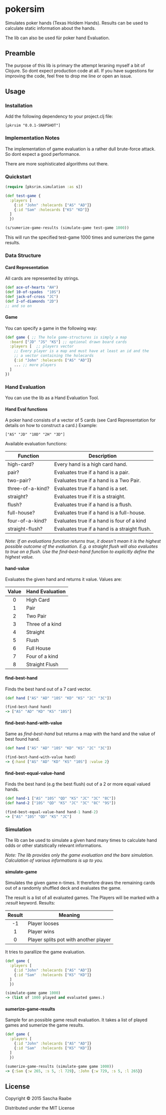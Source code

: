 # pokersim

Simulates poker hands (Texas Holdem Hands). Results can be used to
calculate static information about the hands.

The lib can also be used für poker hand Evaluation.

## Preamble

The purpose of this lib is primary the attempt leraning myself a bit
of Clojure. So dont expect production code at all. If you have
sugestions for improving the code, feel free to drop me line or open
an issue.

## Usage

### Installation

Add the following dependency to your project.clj file:

    [pkrsim "0.0.1-SNAPSHOT"]

### Implementation Notes

The implementation of game evaluation is a rather dull brute-force
attack. So dont expect a good performance.

There are more sophisticated algorithms out there.

### Quickstart

```clojure
(require [pksrim.simulation :as s])

(def test-game {
  :players [
    {:id "John" :holecards ["AS" "AD"]}
    {:id "Sam" :holecards ["KS" "KD"]}
  ]
  })

(s/sumerize-game-results (simulate-game test-game 1000))

```

This will run the specified test-game 1000 times and sumerizes the
game results. 

### Data Structure

#### Card Representation

All cards are represented by strings. 

```clojure
(def ace-of-hearts "AH")
(def 10-of-spades  "10S")
(def jack-of-cross "JC")
(def 2-of-diamonds "2D")
;; and so on
```

#### Game

You can specify a game in the following way:

```clojure
(def game { ;; The hole game-structures is simply a map
  :board ["JD" "JS" "KS"] ;; optional drawn board cards
  :players [  ;; players vector
    ;; Every player is a map and must have at least an id and the
    ;; a vector containing the holecards
    {:id "John" :holecards ["AS" "AD"]}
    ... ;; more players
  ]
})
```

### Hand Evaluation

You can use the lib as a Hand Evaluation Tool.

#### Hand Eval functions

A poker hand consists of a vector of 5 cards (see Card Representation
for details on how to construct a card.) Example:

    ["AS" "JD" "10D" "2H" "3D"]

Available evaluation functions:

Function         | Description
-----------------|------------
high-card?       | Every hand is a high card hand.
pair?            | Evaluates true if a hand is a pair.
two-pair?        | Evaluates true if a hand is a Two Pair.
three-of-a-kind? | Evaluates true if a hand is a set.
straight?        | Evaluates true if it is a straight.
flush?           | Evaluates true if a hand is a flush.
full-house?      | Evaluates true if a hand is a full-house.
four-of-a-kind?  | Evaluates true if a hand is four of a kind
straight-flush?  | Evaluates true if a hand is a straight flush.

_Note: If an evaluations function returns true, it doesn't mean it is
the highest possible outcome of the evaluation. E.g. a straight flush
will also evaluates to true on a flush. Use the find-best-hand
function to explicitly define the highest value._

#### hand-value

Evaluates the given hand and returns it value. Values are:

Value | Hand Evaluation
:----:|----------------
0     | High Card
1     | Pair
2     | Two Pair
3     | Three of a kind
4     | Straight
5     | Flush
6     | Full House
7     | Four of a kind
8     | Straight Flush

#### find-best-hand

Finds the best hand out of a 7 card vector.

```clojure
(def hand ["AS" "AD" "10S" "KD" "KS" "2C" "3C"])

(find-best-hand hand)
-> ["AS" "AD" "KD" "KS" "10S"]
```

#### find-best-hand-with-value

Same as _find-best-hand_ but returns a map with the hand and the value
of best found hand.

```clojure
(def hand ["AS" "AD" "10S" "KD" "KS" "2C" "3C"])

(find-best-hand-with-value hand)
-> {:hand ["AS" "AD" "KD" "KS" "10S"] :value 2}
```

#### find-best-equal-value-hand

Finds the best hand (e.g the best flush) out of a 2 or more equal
valued hands.

```clojure
(def hand-1 ["AS" "10S" "QD" "KS" "JC" "3C" "8C"])
(def hand-2 ["10S" "QD" "KS" "JC" "3C" "8C" "9S"])

(find-best-equal-value-hand hand-1 hand-2)
-> ["AS" "10S" "QD" "KS" "JC"]
```

### Simulation

The lib can be used to simulate a given hand many times to calculate
hand odds or other statsitically relevant informations.

_Note: The lib provides only the game evaluation and the bare
simulation. Calculation of various informations is up to you._

#### simulate-game

Simulates the given game n-times. It therefore draws the remaining
cards out of a randomly shuffled deck and evaluates the game.

The result is a list of all evaluated games. The Players will be
marked with a _:result_ keyword. Results:

Result | Meaning
:-----:|--------
-1     | Player looses
1      | Player wins
0      | Player splits pot with another player

It tries to parallize the game evaluation. 

```clojure
(def game { 
  :players [  
    {:id "John" :holecards ["AS" "AD"]}
    {:id "Sam"  :holecards ["KS" "KD"]}
  ]
  })

(simulate-game game 1000)
-> (list of 1000 played and evaluated games.)
```

#### sumerize-game-results

Sample for an possible game result evaluation. It takes a list of
played games and sumerize the game results.

```clojure
(def game { 
  :players [  
    {:id "John" :holecards ["AS" "AD"]}
    {:id "Sam"  :holecards ["KS" "KD"]}
  ]
  })

(sumerize-game-results (simulate-game game 1000))
-> {:Sam {:w 265, :s 5, :l 729}, :John {:w 729, :s 5, :l 265}}
```

## License

Copyright © 2015 Sascha Raabe

Distributed under the MIT License
